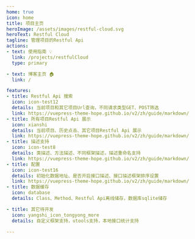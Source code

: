 ```yaml
---
home: true
icon: home
title: 项目主页
heroImage: /assets/images/restful-cloud.svg
heroText: Restful Cloud
tagline: 管理项目的Restful Api
actions:
- text: 使用指南 💡
  link: /projects/restfulCloud
  type: primary

- text: 博客主页 🏠
  link: /

features:
- title: Restful Api 搜索
  icon: icon-test12
  details: 当前项目和其它项目Url查询，不同请求类型GET、POST筛选
  link: https://vuepress-theme-hope.github.io/v2/zh/guide/markdown/
- title: 所有项目Restful Api 展示
  icon: xianshi
  details: 当前项目、历史点击、其它项目Restful Api 展示
  link: https://vuepress-theme-hope.github.io/v2/zh/guide/markdown/
- title: 描述支持
  icon: icon-test8
  details: 类描述、方法描述、不同框架描述，描述重命名支持
  link: https://vuepress-theme-hope.github.io/v2/zh/guide/markdown/
- title: 配置
  icon: icon-test16
  details: 初始化数据地址、是否开启接口描述、接口描述框架排序设置
  link: https://vuepress-theme-hope.github.io/v2/zh/guide/markdown/
- title: 数据缓存
  icon: database
  details: Class、Method、Restful Api离线储存，数据库sqlite储存

- title: 其它待开发
  icon: yangshi_icon_tongyong_more
  details: 自定义框架支持，utools支持，本地接口统计支持

---
```


